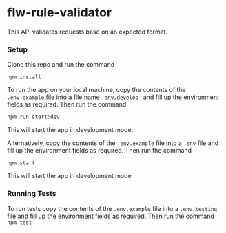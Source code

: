 # flw-rule-validator
This API validates requests base on an expected format. 

### Setup
Clone this repo and run the command

`npm install`

To run the app on your local machine, copy the contents of the ``.env.example`` file into a file name ``.env.develop `` and fill up the environment fields as required. Then run the command

`npm run start:dev`

This will start the app in development mode.


Alternatively, copy the contents of the ``.env.example`` file into a ``.env`` file and fill up the environment fields as required. Then run the command

``npm start``

This will start the app in development mode

### Running Tests 
To run tests copy the contents of the ``.env.example`` file into a ``.env.testing`` file and fill up the environment fields as required. Then run the command
``npm test``

